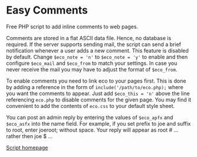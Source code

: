 # Easy Comments

Free PHP script to add inline comments to web pages.

Comments are stored in a flat ASCII data file. Hence, no database is required. If the server supports sending mail, the script can send a brief notification whenever a user adds a new comment. This feature is disabled by default. Change `$eco_note = 'n'` to `$eco_note = 'y'` to enable and then configure `$eco_mail` and `$eco_from` to match your settings. In case you never receive the mail you may have to adjust the format of `$eco_from`.

To enable comments you need to link eco to your pages first. This is done by adding a reference in the form of `include('/path/to/eco.php);` where you want the comments to appear. Just add `$eco_this = 'n'` above the line referencing `eco.php` to disable comments for the given page. You may find it convenient to add the contents of `eco.css` to your default 
style sheet.

You can post an admin reply by entering the values of `$eco_apfx` and `$eco_asfx` into the name field. For example, if you set prefix to joe and suffix to root, enter joeroot; without space. Your reply will appear as root # ... rather then joe $ ...

[Script homepage](http://phclaus.eu.org/php-scripts/easy-comments)
